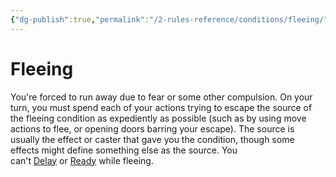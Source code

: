 ```yaml
---
{"dg-publish":true,"permalink":"/2-rules-reference/conditions/fleeing/"}
---
```


# Fleeing

You're forced to run away due to fear or some other compulsion. On your turn, you must spend each of your actions trying to escape the source of the fleeing condition as expediently as possible (such as by using move actions to flee, or opening doors barring your escape). The source is usually the effect or caster that gave you the condition, though some effects might define something else as the source. You can't [Delay](https://2e.aonprd.com/Actions.aspx?ID=77) or [Ready](https://2e.aonprd.com/Equipment.aspx?ID=741) while fleeing.